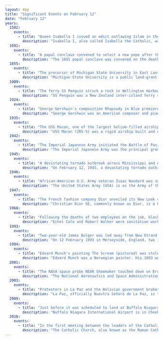 ```yaml
---
layout: day
title: "Significant Events on February 12"
date: "February 12"
years:
  1502:
    events:
      - title: "Queen Isabella I issued an edict outlawing Islam in the Crown of Castile, forcing virtually all her Muslim subjects to convert to Christianity."
        description: "Isabella I, also called Isabella the Catholic, was Queen of Castile and León from 1474 until her death in 1504. She was also Queen of Aragon from 1479 until her death as the wife of King Ferdinand II. Reigning together over a dynastically unified Spain, Isabella and Ferdinand are known as the Catholic Monarchs."
  1691:
    events:
      - title: "A papal conclave convened to select a new pope after the death of Pope Alexander VIII."
        description: "The 1691 papal conclave was convened on the death of Pope Alexander VIII and ended with the election of Cardinal Antonio Pignatelli as Pope Innocent XII. It lasted for five months, from 12 February to 12 July 1691. The conclave became deadlocked after Catholic monarchs opposed the election of Gregorio Barbarigo, who some members of the College of Cardinals also viewed as too strict. The conclave only ended in July when cardinals started to become ill from the heat, and after French cardinals agreed to vote for Pignatelli despite him coming from Spanish-controlled Naples."
  1855:
    events:
      - title: "The precursor of Michigan State University in East Lansing was founded as the United States' first agricultural college."
        description: "Michigan State University is a public land-grant research university in East Lansing, Michigan, United States. It was founded in 1855 as the Agricultural College of the State of Michigan, the first of its kind in the country. After the introduction of the Morrill Act in 1862, the state designated the college a land-grant institution in 1863, making it the first of the land-grant colleges in the United States. The college became coeducational in 1870. Today, Michigan State has facilities all across the state and over 634,000 alumni."
  1909:
    events:
      - title: "The ferry SS Penguin struck a rock in Wellington Harbour and sank, killing 75 people in New Zealand's worst maritime disaster of the 20th century."
        description: "SS Penguin was a New Zealand inter-island ferry steamer that sank off the southwest coast of Wellington after striking a rock near Sinclair Head in poor weather on 12 February 1909. Penguin's sinking caused the deaths of 75 people, leaving only 30 survivors. This was New Zealand's worst maritime disaster of the 20th century."
  1924:
    events:
      - title: "George Gershwin's composition Rhapsody in Blue premiered at Aeolian Hall in New York."
        description: "George Gershwin was an American composer and pianist whose compositions spanned popular, jazz and classical genres. Among his best-known works are the orchestral compositions Rhapsody in Blue (1924) and An American in Paris (1928), the songs 'Swanee' (1919) and 'Fascinating Rhythm' (1924), the jazz standards 'Embraceable You' (1928) and 'I Got Rhythm' (1930), and the opera Porgy and Bess (1935), which included the hit 'Summertime'."
  1935:
    events:
      - title: "The USS Macon, one of the largest helium-filled airships ever created, crashed into the Pacific Ocean off the coast of California and sank<--!(contemporary artist's rendering of the crash).-->"
        description: "USS Macon (ZRS-5) was a rigid airship built and operated by the United States Navy for scouting and served as a 'flying aircraft carrier', carrying up to five single-seat Curtiss F9C Sparrowhawk parasite biplanes for scouting or two-seat Fleet N2Y-1s for training. In service for less than two years, the Macon was damaged in a storm and lost off California's Big Sur coast in February 1935, though most of the crew were saved. The wreckage is listed as the USS Macon Airship Remains on the U.S. National Register of Historic Places."
  1942:
    events:
      - title: "The Imperial Japanese Army initiated the Battle of Pasir Panjang in Kent Ridge Park in Singapore."
        description: "The Imperial Japanese Army was the principal ground force of the Empire of Japan. Forming one of the military branches of the Imperial Japanese Armed Forces (IJAF), it was controlled by the Imperial Japanese Army General Staff Office and the Army Ministry, both of which were nominally subordinate to the Emperor of Japan, the supreme commander of IJAF. During the 20th century, an Inspectorate General of Aviation became the third agency with oversight of the IJA. At its height, the IJA was one of the most influential factions in the politics of Japan."
  1945:
    events:
      - title: "A devistating tornado outbreak across Mississippi and Alabama kills 45 people and injures 427 others."
        description: "On February 12, 1945, a devastating tornado outbreak occurred across the Southeastern United States. The storms killed 45 people and injured 427 others."
  1946:
    events:
      - title: "African-American U.S. Army veteran Isaac Woodard was severely beaten by a South Carolina police officer and lost sight in both eyes, an incident that galvanized the civil rights movement."
        description: "The United States Army (USA) is as the Army of the United States - the land force - designated in the United States Constitution. It operates under the authority, direction, and control of the United States secretary of defense. It is one of the six armed forces and one of the eight uniformed services of the United States. The Army is the most senior branch in order of precedence amongst the armed services. It has its roots in the Continental Army, which was formed on 14 June 1775 to fight against the British for independence during the American Revolutionary War (1775–1783). After the Revolutionary War, the Congress of the Confederation created the United States Army on 3 June 1784 to replace the disbanded Continental Army. The United States Army considers itself a continuation of the Continental Army, and thus considers its institutional inception to be the origin of that armed force in 1775."
  1947:
    events:
      - title: "The French fashion company Dior unveiled its New Look collection (suit pictured), which revolutionized women's dress and re-established Paris as the centre of the fashion world after World War II."
        description: "Christian Dior SE, commonly known as Dior, is a French multinational luxury goods company that is controlled and chaired by French businessman Bernard Arnault, who also heads LVMH. As of December 2023, Dior controlled around 42% of the shares and 57% of the voting rights of LVMH. In addition, the Arnault family held a further 7% of the shares and 8% of the voting rights of LVMH as of that date."
  1968:
    events:
      - title: "Following the deaths of two employees on the job, black sanitation workers in Memphis, Tennessee, began a strike that lasted more than two months."
        description: "Echol Cole and Robert Walker were sanitation workers who died accidentally in Memphis, Tennessee at the corner of Colonial Rd. and Verne Rd. on February 1, 1968. While working that day, the pair sought refuge from a rainstorm in the compactor area of their garbage truck. The two African American men were prevented from seeking shelter from the rain inside a building due to segregation laws. They were killed when the compactor accidentally activated. Their deaths were a precursor to the Memphis sanitation strike, during which the prominent civil rights leader Martin Luther King Jr. was assassinated."
  1993:
    events:
      - title: "Two-year-old James Bulger was led away from New Strand Shopping Centre in Bootle, England, and murdered by two 10-year-old boys, who became the youngest convicted murderers in modern English history."
        description: "On 12 February 1993 in Merseyside, England, two 10-year-old boys, Robert Thompson and Jon Venables, abducted, tortured, and murdered a two-year-old boy, James Patrick Bulger. Thompson and Venables led Bulger away from the New Strand Shopping Centre in Bootle, where Bulger was visiting shops with his mother. His mutilated body was found on a railway line two and a half miles away in Walton, Liverpool, two days later."
  1994:
    events:
      - title: "Edvard Munch's painting The Scream (pictured) was stolen from the National Gallery of Norway."
        description: "Edvard Munch was a Norwegian painter. His 1893 work The Scream has become one of Western art's most acclaimed images."
  2001:
    events:
      - title: "The NASA space probe NEAR Shoemaker touched down on Eros, becoming the first spacecraft to land on an asteroid."
        description: "The National Aeronautics and Space Administration is an independent agency of the US federal government responsible for the United States' civil space program, aeronautics research and space research. Established in 1958, it succeeded the National Advisory Committee for Aeronautics (NACA) to give the US space development effort a distinct civilian orientation, emphasizing peaceful applications in space science. It has since led most of America's space exploration programs, including Project Mercury, Project Gemini, the 1968–1972 Apollo Moon landing missions, the Skylab space station, and the Space Shuttle. Currently, NASA supports the International Space Station (ISS) along with the Commercial Crew Program, and oversees the development of the Orion spacecraft and the Space Launch System for the lunar Artemis program."
  2003:
    events:
      - title: "Protesters in La Paz and the Bolivian government brokered a deal to end two days of rioting against a proposed salary tax."
        description: "La Paz, officially Nuestra Señora de La Paz, is the seat of government of the Plurinational State of Bolivia. With 755,732 residents as of 2024, La Paz is the third-most populous city in Bolivia. Its metropolitan area, which is formed by La Paz, El Alto, Achocalla, Viacha, and Mecapaca makes up the second most populous urban area in Bolivia, with a population of 2.2 million, after Santa Cruz de la Sierra with a population of 2.3 million. It is also the capital of the La Paz Department."
  2009:
    events:
      - title: "Just before it was scheduled to land at Buffalo Niagara International Airport, Colgan Air Flight 3407 crashed into a house in Clarence Center, New York, killing the house's occupant and all 49 people on board the aircraft."
        description: "Buffalo Niagara International Airport is in Cheektowaga, New York, United States. The airport serves Buffalo, New York and Niagara Falls, New York in the United States, and the southern Golden Horseshoe region of Ontario, Canada. It is the third-busiest airport in the state of New York and the busiest inside of the Buffalo-Niagara Falls metropolitan area. It is about 11 miles (18 km) east of Downtown Buffalo and 60 miles (97 km) southeast of Toronto. The airport covers 1,000 acres (400 ha)."
  2016:
    events:
      - title: "In the first meeting between the leaders of the Catholic Church and the Russian Orthodox Church, Pope Francis and Patriarch Kirill of Moscow signed the Havana Declaration at José Martí International Airport in Cuba."
        description: "The Catholic Church, also known as the Roman Catholic Church, is the largest Christian church, with 1.28 to 1.39 billion baptized Catholics worldwide as of 2024. It is among the world's oldest and largest international institutions and has played a prominent role in the history and development of Western civilization. The church consists of 24 sui iuris churches, including the Latin Church and 23 Eastern Catholic Churches, which comprise almost 3,500 dioceses and eparchies around the world. The pope, who is the bishop of Rome, is the chief pastor of the church. The Diocese of Rome, known as the Holy See, is the central governing authority of the church. The administrative body of the Holy See, the Roman Curia, has its principal offices in Vatican City, which is a small, independent city-state and enclave within the city of Rome, of which the pope is head of state and absolute elective monarch."
---
```

